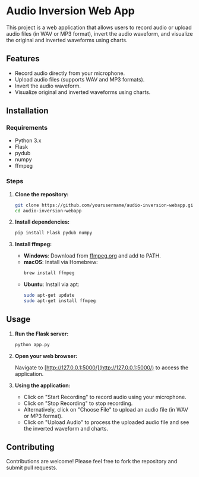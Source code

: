 
# Audio Inversion Web App

This project is a web application that allows users to record audio or upload audio files (in WAV or MP3 format), invert the audio waveform, and visualize the original and inverted waveforms using charts.

## Features

- Record audio directly from your microphone.
- Upload audio files (supports WAV and MP3 formats).
- Invert the audio waveform.
- Visualize original and inverted waveforms using charts.

## Installation

### Requirements

- Python 3.x
- Flask
- pydub
- numpy
- ffmpeg

### Steps

1. **Clone the repository:**

   ```bash
   git clone https://github.com/yourusername/audio-inversion-webapp.git
   cd audio-inversion-webapp
   ```

2. **Install dependencies:**

   ```bash
   pip install Flask pydub numpy
   ```

3. **Install ffmpeg:**

   - **Windows**: Download from [ffmpeg.org](https://ffmpeg.org/download.html) and add to PATH.
   - **macOS**: Install via Homebrew:
     ```bash
     brew install ffmpeg
     ```
   - **Ubuntu**: Install via apt:
     ```bash
     sudo apt-get update
     sudo apt-get install ffmpeg
     ```

## Usage

1. **Run the Flask server:**

   ```bash
   python app.py
   ```

2. **Open your web browser:**

   Navigate to [http://127.0.0.1:5000/](http://127.0.0.1:5000/) to access the application.

3. **Using the application:**

   - Click on "Start Recording" to record audio using your microphone.
   - Click on "Stop Recording" to stop recording.
   - Alternatively, click on "Choose File" to upload an audio file (in WAV or MP3 format).
   - Click on "Upload Audio" to process the uploaded audio file and see the inverted waveform and charts.

## Contributing

Contributions are welcome! Please feel free to fork the repository and submit pull requests.
